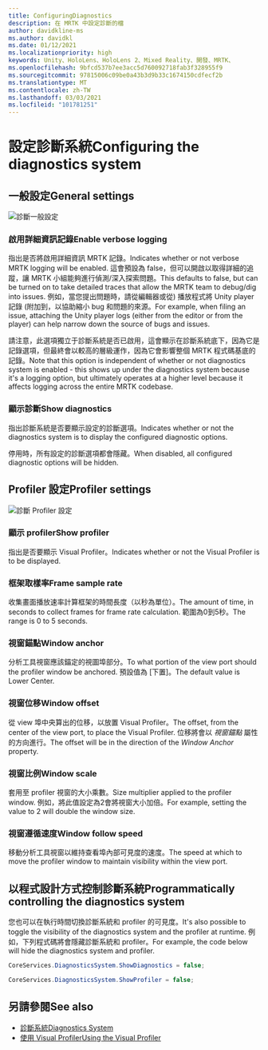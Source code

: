 ```yaml
---
title: ConfiguringDiagnostics
description: 在 MRTK 中設定診斷的檔
author: davidkline-ms
ms.author: davidkl
ms.date: 01/12/2021
ms.localizationpriority: high
keywords: Unity、HoloLens、HoloLens 2、Mixed Reality、開發、MRTK、
ms.openlocfilehash: 9bfcd537b7ee3acc5d760092718fab3f328955f9
ms.sourcegitcommit: 97815006c09be0a43b3d9b33c1674150cdfecf2b
ms.translationtype: MT
ms.contentlocale: zh-TW
ms.lasthandoff: 03/03/2021
ms.locfileid: "101781251"
---
```

# <a name="configuring-the-diagnostics-system"></a><span data-ttu-id="37b16-104">設定診斷系統</span><span class="sxs-lookup"><span data-stu-id="37b16-104">Configuring the diagnostics system</span></span>

## <a name="general-settings"></a><span data-ttu-id="37b16-105">一般設定</span><span class="sxs-lookup"><span data-stu-id="37b16-105">General settings</span></span>

![診斷一般設定](../images/diagnostics/DiagnosticsGeneralSettings.png)

### <a name="enable-verbose-logging"></a><span data-ttu-id="37b16-107">啟用詳細資訊記錄</span><span class="sxs-lookup"><span data-stu-id="37b16-107">Enable verbose logging</span></span>

<span data-ttu-id="37b16-108">指出是否將啟用詳細資訊 MRTK 記錄。</span><span class="sxs-lookup"><span data-stu-id="37b16-108">Indicates whether or not verbose MRTK logging will be enabled.</span></span> <span data-ttu-id="37b16-109">這會預設為 false，但可以開啟以取得詳細的追蹤，讓 MRTK 小組能夠進行偵測/深入探索問題。</span><span class="sxs-lookup"><span data-stu-id="37b16-109">This defaults to false, but can be turned on to take detailed traces that allow the MRTK team to debug/dig into issues.</span></span> <span data-ttu-id="37b16-110">例如，當您提出問題時，請從編輯器或從) 播放程式將 Unity player 記錄 (附加到，以協助縮小 bug 和問題的來源。</span><span class="sxs-lookup"><span data-stu-id="37b16-110">For example, when filing an issue, attaching the Unity player logs (either from the editor or from the player) can help narrow down the source of bugs and issues.</span></span>

<span data-ttu-id="37b16-111">請注意，此選項獨立于診斷系統是否已啟用，這會顯示在診斷系統底下，因為它是記錄選項，但最終會以較高的層級運作，因為它會影響整個 MRTK 程式碼基底的記錄。</span><span class="sxs-lookup"><span data-stu-id="37b16-111">Note that this option is independent of whether or not diagnostics system is enabled - this shows up under the diagnostics system because it's a logging option, but ultimately operates at a higher level because it affects logging across the entire MRTK codebase.</span></span>

### <a name="show-diagnostics"></a><span data-ttu-id="37b16-112">顯示診斷</span><span class="sxs-lookup"><span data-stu-id="37b16-112">Show diagnostics</span></span>

<span data-ttu-id="37b16-113">指出診斷系統是否要顯示設定的診斷選項。</span><span class="sxs-lookup"><span data-stu-id="37b16-113">Indicates whether or not the diagnostics system is to display the configured diagnostic options.</span></span>

<span data-ttu-id="37b16-114">停用時，所有設定的診斷選項都會隱藏。</span><span class="sxs-lookup"><span data-stu-id="37b16-114">When disabled, all configured diagnostic options will be hidden.</span></span>

## <a name="profiler-settings"></a><span data-ttu-id="37b16-115">Profiler 設定</span><span class="sxs-lookup"><span data-stu-id="37b16-115">Profiler settings</span></span>

![診斷 Profiler 設定](../images/diagnostics/DiagnosticsProfilerSettings.png)

### <a name="show-profiler"></a><span data-ttu-id="37b16-117">顯示 profiler</span><span class="sxs-lookup"><span data-stu-id="37b16-117">Show profiler</span></span>

<span data-ttu-id="37b16-118">指出是否要顯示 Visual Profiler。</span><span class="sxs-lookup"><span data-stu-id="37b16-118">Indicates whether or not the Visual Profiler is to be displayed.</span></span>

### <a name="frame-sample-rate"></a><span data-ttu-id="37b16-119">框架取樣率</span><span class="sxs-lookup"><span data-stu-id="37b16-119">Frame sample rate</span></span>

<span data-ttu-id="37b16-120">收集畫面播放速率計算框架的時間長度（以秒為單位）。</span><span class="sxs-lookup"><span data-stu-id="37b16-120">The amount of time, in seconds to collect frames for frame rate calculation.</span></span> <span data-ttu-id="37b16-121">範圍為0到5秒。</span><span class="sxs-lookup"><span data-stu-id="37b16-121">The range is 0 to 5 seconds.</span></span>

### <a name="window-anchor"></a><span data-ttu-id="37b16-122">視窗錨點</span><span class="sxs-lookup"><span data-stu-id="37b16-122">Window anchor</span></span>

<span data-ttu-id="37b16-123">分析工具視窗應該錨定的視圖埠部分。</span><span class="sxs-lookup"><span data-stu-id="37b16-123">To what portion of the view port should the profiler window be anchored.</span></span> <span data-ttu-id="37b16-124">預設值為 [下置]。</span><span class="sxs-lookup"><span data-stu-id="37b16-124">The default value is Lower Center.</span></span>

### <a name="window-offset"></a><span data-ttu-id="37b16-125">視窗位移</span><span class="sxs-lookup"><span data-stu-id="37b16-125">Window offset</span></span>

<span data-ttu-id="37b16-126">從 view 埠中央算出的位移，以放置 Visual Profiler。</span><span class="sxs-lookup"><span data-stu-id="37b16-126">The offset, from the center of the view port, to place the Visual Profiler.</span></span> <span data-ttu-id="37b16-127">位移將會以 *視窗錨點* 屬性的方向進行。</span><span class="sxs-lookup"><span data-stu-id="37b16-127">The offset will be in the direction of the *Window Anchor* property.</span></span>

### <a name="window-scale"></a><span data-ttu-id="37b16-128">視窗比例</span><span class="sxs-lookup"><span data-stu-id="37b16-128">Window scale</span></span>

<span data-ttu-id="37b16-129">套用至 profiler 視窗的大小乘數。</span><span class="sxs-lookup"><span data-stu-id="37b16-129">Size multiplier applied to the profiler window.</span></span> <span data-ttu-id="37b16-130">例如，將此值設定為2會將視窗大小加倍。</span><span class="sxs-lookup"><span data-stu-id="37b16-130">For example, setting the value to 2 will double the window size.</span></span>

### <a name="window-follow-speed"></a><span data-ttu-id="37b16-131">視窗遵循速度</span><span class="sxs-lookup"><span data-stu-id="37b16-131">Window follow speed</span></span>

<span data-ttu-id="37b16-132">移動分析工具視窗以維持查看埠內部可見度的速度。</span><span class="sxs-lookup"><span data-stu-id="37b16-132">The speed at which to move the profiler window to maintain visibility within the view port.</span></span>

## <a name="programmatically-controlling-the-diagnostics-system"></a><span data-ttu-id="37b16-133">以程式設計方式控制診斷系統</span><span class="sxs-lookup"><span data-stu-id="37b16-133">Programmatically controlling the diagnostics system</span></span>

<span data-ttu-id="37b16-134">您也可以在執行時間切換診斷系統和 profiler 的可見度。</span><span class="sxs-lookup"><span data-stu-id="37b16-134">It's also possible to toggle the visibility of the diagnostics system and the profiler at runtime.</span></span> <span data-ttu-id="37b16-135">例如，下列程式碼將會隱藏診斷系統和 profiler。</span><span class="sxs-lookup"><span data-stu-id="37b16-135">For example, the code below will hide the diagnostics system and profiler.</span></span>

```c#
CoreServices.DiagnosticsSystem.ShowDiagnostics = false;

CoreServices.DiagnosticsSystem.ShowProfiler = false;
```

## <a name="see-also"></a><span data-ttu-id="37b16-136">另請參閱</span><span class="sxs-lookup"><span data-stu-id="37b16-136">See also</span></span>

- [<span data-ttu-id="37b16-137">診斷系統</span><span class="sxs-lookup"><span data-stu-id="37b16-137">Diagnostics System</span></span>](DiagnosticsSystemGettingStarted.md)
- [<span data-ttu-id="37b16-138">使用 Visual Profiler</span><span class="sxs-lookup"><span data-stu-id="37b16-138">Using the Visual Profiler</span></span>](UsingVisualProfiler.md)
